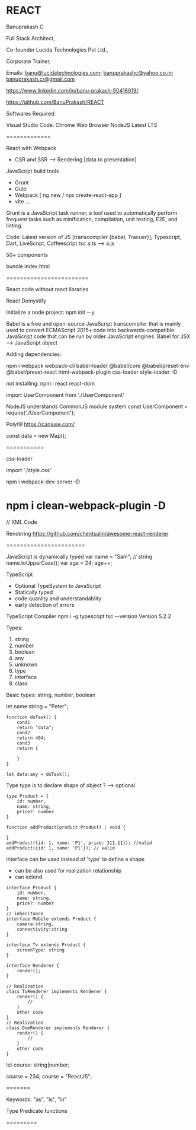 # REACT
Banuprakash C

Full Stack Architect,

Co-founder Lucida Technologies Pvt Ltd.,

Corporate Trainer,

Emails: banu@lucidatechnologies.com; banuprakashc@yahoo.co.in; banuprakash.cr@gmail.com

https://www.linkedin.com/in/banu-prakash-50416019/

https://github.com/BanuPrakash/REACT

Softwares Required:

Visual Studio Code.
Chrome Web Browser
NodeJS Latest LTS

=============

React with Webpack
* CSR and SSR --> Rendering [data to presentation]

JavaScript build tools
* Grunt
* Gulp
* Webpack [ ng new / npx create-react-app ]
* vite
...

Grunt is a JavaScript task runner, a tool used to automatically perform frequent tasks such as minification, compilation, unit testing, E2E, and linting. 

Code: Latest version of JS [transcompiler {babel, Tracuer}], Typescript, Dart, LiveScript, Coffeescript
tsc a.ts --> a.js

50+ components
<script src="user.component.js"></script>
<script src="users.component.js"></script>

bundle
index.html
<script src="bundle.fdsdf#2c2.js"></script>

========================

React code without react libraries

React Demystify 

Initialize a node project: npm init --y

Babel is a free and open-source JavaScript transcompiler that is mainly used to convert ECMAScript 2015+ code into backwards-compatible JavaScript code that can be run by older JavaScript engines.
Babel for JSX --> JavaScript object 


Adding dependencies:

npm i webpack webpack-cli babel-loader @babel/core @babel/preset-env @babel/preset-react html-webpack-plugin css-loader style-loader -D

not installing:
npm i react react-dom

import UserComponent from './UserComponent'

NodeJS understands CommonJS module system
const UserComponent = require('./UserComponent');

Polyfill
https://caniuse.com/

const data = new Map();

===========

css-loader

import './style.css'
<style>

</style>


npm i webpack-dev-server -D

npm i clean-webpack-plugin -D
====

// XML Code

Rendering 
https://github.com/chentsulin/awesome-react-renderer

=======================

JavaScript is dynamically typed
var name = "Sam"; // string
name.toUpperCase();
var age = 24;
age++;


TypeScript

* Optional TypeSystem to JavaScript
* Statically typed
* code quanlity and understandablity
* early detection of errors

TypeScript Compiler
npm i -g typescript 
tsc --version
Version 5.2.2

Types:
1) string
2) number
3) boolean
4) any
5) unknown
6) type
7) interface
8) class

Basic types: string, number, boolean

let name:string = "Peter";

```
function doTask() {
    cond1
    return "data";
    cond2
    return 404;
    cond3
    return {

    }
}

let data:any = doTask();
```

Type type is to declare shape of object
? --> optional
```
type Product = {
    id: number,
    name: string,
    price?: number
}

function addProduct(product:Product) : void {

}
addProduct({id: 1, name: 'P1', price: 311.11}); //valid
addProduct({id: 1, name: 'P1'}); // valid
```

interface can be used instead of 'type' to define a shape
* can be also used for realization relationship
* can extend

```
interface Product {
    id: number,
    name: string,
    price?: number
}
// inheritance
interface Mobile extends Product {
    camera:string,
    connectivity:string
}

interface Tv extends Product {
    screenType: string
}

interface Renderer {
    render();
}

// Realization
class TvRenderer implements Renderer {
    render() {
        //
    }
    other code
}
// Realization
class DomRenderer implements Renderer {
    render() {
        //
    }
    other code
}
```

let course: string|number;

course = 234;
course = "ReactJS";

=======

Keywords: "as", "is", "in"

Type Predicate functions

=========


